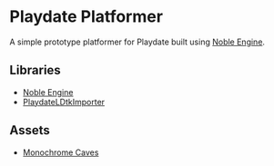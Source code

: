 # Playdate Platformer
A simple prototype platformer for Playdate built using [Noble Engine](https://github.com/NobleRobot/NobleEngine).

## Libraries
- [Noble Engine](https://github.com/NobleRobot/NobleEngine)
- [PlaydateLDtkImporter](https://github.com/NicMagnier/PlaydateLDtkImporter)

## Assets
- [Monochrome Caves](https://adamatomic.itch.io/mc-caves)
